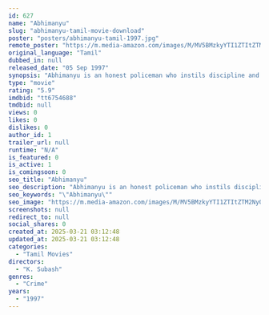 ```yaml
---
id: 627
name: "Abhimanyu"
slug: "abhimanyu-tamil-movie-download"
poster: "posters/abhimanyu-tamil-1997.jpg"
remote_poster: "https://m.media-amazon.com/images/M/MV5BMzkyYTI1ZTItZTM2Ny00NDg4LTgyNjQtYjI1ZmYyOTM3ZTlhXkEyXkFqcGdeQXVyMjA4OTI5NDQ@._V1_SX300.jpg"
original_language: "Tamil"
dubbed_in: null
released_date: "05 Sep 1997"
synopsis: "Abhimanyu is an honest policeman who instils discipline and courage among his team members in order to defeat Masi, an illegal racketeer. But later, he learns that Masi's wife is his own sister."
type: "movie"
rating: "5.9"
imdbid: "tt6754688"
tmdbid: null
views: 0
likes: 0
dislikes: 0
author_id: 1
trailer_url: null
runtime: "N/A"
is_featured: 0
is_active: 1
is_comingsoon: 0
seo_title: "Abhimanyu"
seo_description: "Abhimanyu is an honest policeman who instils discipline and courage among his team members in order to defeat Masi, an illegal racketeer. But later, he learns that Masi's wife is his own sister."
seo_keywords: "\"Abhimanyu\""
seo_image: "https://m.media-amazon.com/images/M/MV5BMzkyYTI1ZTItZTM2Ny00NDg4LTgyNjQtYjI1ZmYyOTM3ZTlhXkEyXkFqcGdeQXVyMjA4OTI5NDQ@._V1_SX300.jpg"
screenshots: null
redirect_to: null
social_shares: 0
created_at: 2025-03-21 03:12:48
updated_at: 2025-03-21 03:12:48
categories:
  - "Tamil Movies"
directors:
  - "K. Subash"
genres:
  - "Crime"
years:
  - "1997"
---
```

